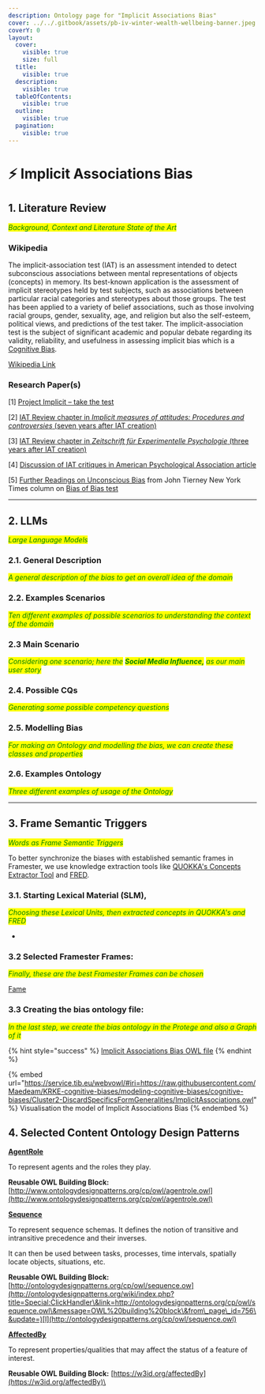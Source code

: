 ```yaml
---
description: Ontology page for "Implicit Associations Bias"
cover: ../../.gitbook/assets/pb-iv-winter-wealth-wellbeing-banner.jpeg
coverY: 0
layout:
  cover:
    visible: true
    size: full
  title:
    visible: true
  description:
    visible: true
  tableOfContents:
    visible: true
  outline:
    visible: true
  pagination:
    visible: true
---
```


# ⚡ Implicit Associations Bias

## 1. Literature Review&#x20;

_<mark style="color:green;">Background, Context and Literature State of the Art</mark>_&#x20;

### Wikipedia&#x20;

The implicit-association test (IAT) is an assessment intended to detect subconscious associations between mental representations of objects (concepts) in memory. Its best-known application is the assessment of implicit stereotypes held by test subjects, such as associations between particular racial categories and stereotypes about those groups. The test has been applied to a variety of belief associations, such as those involving racial groups, gender, sexuality, age, and religion but also the self-esteem, political views, and predictions of the test taker. The implicit-association test is the subject of significant academic and popular debate regarding its validity, reliability, and usefulness in assessing implicit bias which is a [Cognitive Bias](https://en.wikipedia.org/wiki/Cognitive\_bias).

[Wikipedia Link](https://en.wikipedia.org/wiki/Implicit-association\_test)

### Research Paper(s)

\[1] [Project Implicit – take the test](https://implicit.harvard.edu/implicit/)

\[2] [IAT Review chapter in _Implicit measures of attitudes: Procedures and controversies_ (seven years after IAT creation)](http://faculty.washington.edu/agg/pdf/Lane%20et%20al.UUIAT4.2007.pdf)

\[3] [IAT Review chapter in _Zeitschrift für Experimentelle Psychologie_ (three years after IAT creation)](http://faculty.washington.edu/agg/pdf/Gwald\_Nosek\_ZEITSCHR\_2001.OCR.pdf)

\[4] [Discussion of IAT critiques in American Psychological Association article](http://www.apa.org/monitor/2008/07-08/psychometric.aspx)

\[5] [Further Readings on Unconscious Bias](http://tierneylab.blogs.nytimes.com/2008/11/17/further-reading-on-unconscious-bias/) from John Tierney New York Times column on [Bias of Bias test](https://www.nytimes.com/2008/11/18/science/18tier.html)

***

## 2. LLMs

_<mark style="color:green;">Large Language Models</mark>_

### 2.1. General Description

_<mark style="color:green;">A general description of the bias to get an overall idea of the domain</mark>_



### 2.2. Examples Scenarios

_<mark style="color:green;">Ten different examples of possible scenarios to understanding the context of the domain</mark>_



### 2.3 Main Scenario

_<mark style="color:green;">Considering one scenario; here the</mark> <mark style="color:green;"></mark><mark style="color:green;">**Social Media Influence,**</mark> <mark style="color:green;"></mark><mark style="color:green;">as our main user story</mark>_



### 2.4. Possible CQs

_<mark style="color:green;">Generating some possible competency questions</mark>_



### 2.5. Modelling Bias

_<mark style="color:green;">For making an Ontology and modelling the bias, we can create these classes and properties</mark>_



### 2.6. Examples Ontology

_<mark style="color:green;">Three different examples of usage of the Ontology</mark>_



***

## 3. Frame Semantic Triggers

_<mark style="color:green;">Words as Frame Semantic Triggers</mark>_

To better synchronize the biases with established semantic frames in Framester, we use knowledge extraction tools like [QUOKKA's Concepts Extractor Tool](http://etna.istc.cnr.it/quokka/concepts) and [FRED](http://wit.istc.cnr.it/stlab-tools/fred/demo/).

### 3.1. Starting Lexical Material (SLM),

_<mark style="color:green;">Choosing these Lexical Units, then extracted concepts in QUOKKA's and FRED</mark>_

*

### 3.2 Selected Framester F**rames**:

_<mark style="color:green;">Finally, these are the best Framester Frames can be chosen</mark>_

[Fame](http://etna.istc.cnr.it/framester2/data/framestercore/Fame)

### 3.3 Creating the bias ontology file:

_<mark style="color:green;">In the last step, we create the bias ontology in the Protege and also a Graph of it</mark>_

{% hint style="success" %}
[Implicit Associations Bias OWL file](../../cognitive-biases/Cluster2-DiscardSpecificsFormGeneralities/ImplicitAssociations.owl)
{% endhint %}

{% embed url="https://service.tib.eu/webvowl/#iri=https://raw.githubusercontent.com/Maedeam/KRKE-cognitive-biases/modeling-cognitive-biases/cognitive-biases/Cluster2-DiscardSpecificsFormGeneralities/ImplicitAssociations.owl" %}
Visualisation the model of Implicit Associations Bias
{% endembed %}

## 4. Selected Content Ontology Design Patterns

[**AgentRole**](http://ontologydesignpatterns.org/wiki/Submissions:AgentRole)

To represent agents and the roles they play.

**Reusable OWL Building Block:** [http://www.ontologydesignpatterns.org/cp/owl/agentrole.owl](http://www.ontologydesignpatterns.org/cp/owl/agentrole.owl)

[**Sequence**](http://ontologydesignpatterns.org/wiki/Submissions:Sequence)

To represent sequence schemas. It defines the notion of transitive and intransitive precedence and their inverses.

It can then be used between tasks, processes, time intervals, spatially locate objects, situations, etc.

**Reusable OWL Building Block:** [http://ontologydesignpatterns.org/cp/owl/sequence.ow](http://ontologydesignpatterns.org/wiki/index.php?title=Special:ClickHandler\&link=http://ontologydesignpatterns.org/cp/owl/sequence.owl\&message=OWL%20building%20block\&from\_page\_id=756\&update=)[l](http://ontologydesignpatterns.org/cp/owl/sequence.owl)

[**AffectedBy**](http://ontologydesignpatterns.org/wiki/Submissions:AffectedBy)

To represent properties/qualities that may affect the status of a feature of interest.

**Reusable OWL Building Block:** [https://w3id.org/affectedBy](https://w3id.org/affectedBy)\


